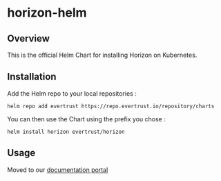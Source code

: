 # horizon-helm

## Overview
This is the official Helm Chart for installing Horizon on Kubernetes.

## Installation

Add the Helm repo to your local repositories :
```shell
helm repo add evertrust https://repo.evertrust.io/repository/charts
```

You can then use the Chart using the prefix you chose :
```shell
helm install horizon evertrust/horizon
```
## Usage

Moved to our [documentation portal](https://docs.evertrust.fr/horizon/install-guide/-/k8s/installation)
